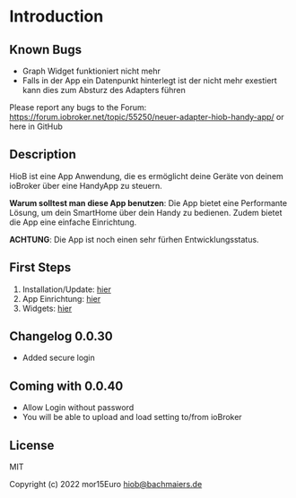 # Introduction

## Known Bugs

* Graph Widget funktioniert nicht mehr
* Falls in der App ein Datenpunkt hinterlegt ist der nicht mehr exestiert kann dies zum Absturz des Adapters führen

Please report any bugs to the Forum: https://forum.iobroker.net/topic/55250/neuer-adapter-hiob-handy-app/ or here in GitHub

## Description

HioB ist eine App Anwendung, die es ermöglicht deine Geräte von deinem ioBroker über eine HandyApp zu steuern.

**Warum solltest man diese App benutzen**: Die App bietet eine Performante Lösung, um dein SmartHome über dein Handy zu bedienen. Zudem bietet die App eine einfache Einrichtung.

**ACHTUNG**: Die App ist noch einen sehr fürhen Entwicklungsstatus.



## First Steps

1. Installation/Update: [hier](installation-update.md)
2. App Einrichtung: [hier](app-einrichtung/)
3. Widgets: [hier](widgets.md)

## Changelog 0.0.30

* Added secure login

## Coming with 0.0.40

* Allow Login without password
* You will be able to upload and load setting to/from ioBroker

## License

MIT

Copyright (c) 2022 mor15Euro [hiob@bachmaiers.de](https://app.gitbook.com/u/bh3bIYvKVLQXD837pc8JlAJHx3Z2)
